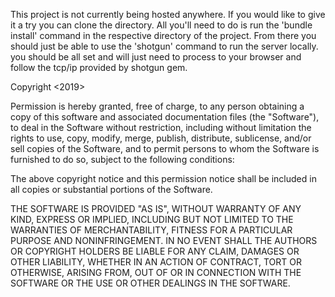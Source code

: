 This project is not currently being hosted anywhere. If you would like to give it a try you can clone the directory. All you'll need to do is run the 'bundle install' command in the respective directory of the project. From there you should just be able to use the 'shotgun' command to run the server locally. you should be all set and will just need to process to your browser and follow the tcp/ip provided by shotgun gem.


Copyright <2019> <Ariel Ordonez>

Permission is hereby granted, free of charge, to any person obtaining a copy of this software and associated documentation files (the "Software"), to deal in the Software without restriction, including without limitation the rights to use, copy, modify, merge, publish, distribute, sublicense, and/or sell copies of the Software, and to permit persons to whom the Software is furnished to do so, subject to the following conditions:

The above copyright notice and this permission notice shall be included in all copies or substantial portions of the Software.

THE SOFTWARE IS PROVIDED "AS IS", WITHOUT WARRANTY OF ANY KIND, EXPRESS OR IMPLIED, INCLUDING BUT NOT LIMITED TO THE WARRANTIES OF MERCHANTABILITY, FITNESS FOR A PARTICULAR PURPOSE AND NONINFRINGEMENT. IN NO EVENT SHALL THE AUTHORS OR COPYRIGHT HOLDERS BE LIABLE FOR ANY CLAIM, DAMAGES OR OTHER LIABILITY, WHETHER IN AN ACTION OF CONTRACT, TORT OR OTHERWISE, ARISING FROM, OUT OF OR IN CONNECTION WITH THE SOFTWARE OR THE USE OR OTHER DEALINGS IN THE SOFTWARE.
